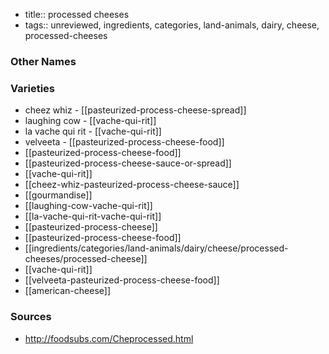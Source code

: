 - title:: processed cheeses
- tags:: unreviewed, ingredients, categories, land-animals, dairy, cheese, processed-cheeses


### Other Names


### Varieties

* cheez whiz - [[pasteurized-process-cheese-spread]]
* laughing cow - [[vache-qui-rit]]
* la vache qui rit - [[vache-qui-rit]]
* velveeta - [[pasteurized-process-cheese-food]]
* [[pasteurized-process-cheese-food]]
* [[pasteurized-process-cheese-sauce-or-spread]]
* [[vache-qui-rit]]
* [[cheez-whiz-pasteurized-process-cheese-sauce]]
* [[gourmandise]]
* [[laughing-cow-vache-qui-rit]]
* [[la-vache-qui-rit-vache-qui-rit]]
* [[pasteurized-process-cheese]]
* [[pasteurized-process-cheese-food]]
* [[ingredients/categories/land-animals/dairy/cheese/processed-cheeses/processed-cheese]]
* [[vache-qui-rit]]
* [[velveeta-pasteurized-process-cheese-food]]
* [[american-cheese]]

### Sources
* http://foodsubs.com/Cheprocessed.html
